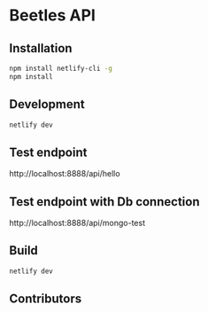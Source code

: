 # Beetles API


## Installation

```bash
npm install netlify-cli -g
npm install
```

## Development

```bash
netlify dev

```

## Test endpoint

http://localhost:8888/api/hello

## Test endpoint with Db connection

http://localhost:8888/api/mongo-test


## Build

```bash
netlify dev

```


## Contributors




